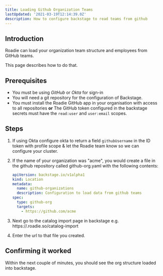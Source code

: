 ```yaml
---
title: Loading Github Organization Teams
lastUpdated: '2021-03-19T12:14:39.0Z'
description: How to configure backstage to read teams from github
---
```


## Introduction

Roadie can load your organization team structure and employees from GitHub teams.

This page describes how to do that.

## Prerequisites

- You must be using *GitHub* or *Okta* for sign-in 
- You will need a git repository for the configuration of Backstage.
- You must install the Roadie GitHub app in your organisation with access to all repositories **or** The GitHub token configured in the backstage secrets must have the `read:user` and `user:email` scopes.

## Steps

1. If using Okta configure okta to return a field `githubUsername` in the ID token with profile scope & let the Roadie team know so we can configure your cluster.
2. If the name of your organization was "acme", you would create a file in the github repository called github-org.yaml with the following contents:

   ```yaml
   apiVersion: backstage.io/v1alpha1
   kind: Location
   metadata:
     name: github-organizations
     description: Configuration to load data from github teams
   spec:
     type: github-org
     targets:
       - https://github.com/acme
   ```

2. Next go to the catalog import page in backstage e.g. https://<tenant-name>.roadie.so/catalog-import
3. Enter the url to that file you created.

## Confirming it worked

Within the next couple of minutes, you should see the org structure loaded into backstage.

